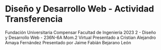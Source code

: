 # Diseño y Desarrollo Web - Actividad Transferencia
Fundación Universitaria Compensar
Facultad de Ingeniería
2023 2 - Diseño y Desarrollo Web - 236N-6A Mom.2 Virtual
Presentado a Cristian Alejandro Amaya Fernández
Presentado por
Jaime Fabián Bejarano León
